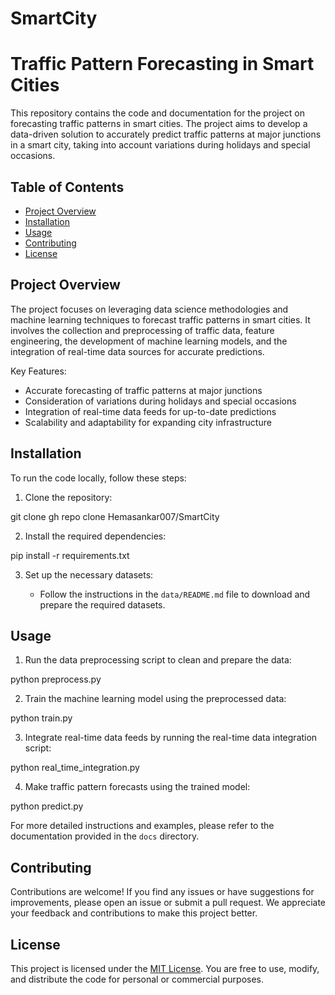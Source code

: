 # SmartCity

# Traffic Pattern Forecasting in Smart Cities
This repository contains the code and documentation for the project on forecasting traffic patterns in smart cities. The project aims to develop a data-driven solution to accurately predict traffic patterns at major junctions in a smart city, taking into account variations during holidays and special occasions.

## Table of Contents

- [Project Overview](#project-overview)
- [Installation](#installation)
- [Usage](#usage)
- [Contributing](#contributing)
- [License](#license)

## Project Overview

The project focuses on leveraging data science methodologies and machine learning techniques to forecast traffic patterns in smart cities. It involves the collection and preprocessing of traffic data, feature engineering, the development of machine learning models, and the integration of real-time data sources for accurate predictions.

Key Features:

- Accurate forecasting of traffic patterns at major junctions
- Consideration of variations during holidays and special occasions
- Integration of real-time data feeds for up-to-date predictions
- Scalability and adaptability for expanding city infrastructure

## Installation

To run the code locally, follow these steps:

1. Clone the repository:

git clone gh repo clone Hemasankar007/SmartCity


2. Install the required dependencies:

pip install -r requirements.txt

3. Set up the necessary datasets:

   - Follow the instructions in the `data/README.md` file to download and prepare the required datasets.

## Usage

1. Run the data preprocessing script to clean and prepare the data:


python preprocess.py


2. Train the machine learning model using the preprocessed data:


python train.py


3. Integrate real-time data feeds by running the real-time data integration script:

python real_time_integration.py


4. Make traffic pattern forecasts using the trained model:


python predict.py


For more detailed instructions and examples, please refer to the documentation provided in the `docs` directory.

## Contributing

Contributions are welcome! If you find any issues or have suggestions for improvements, please open an issue or submit a pull request. We appreciate your feedback and contributions to make this project better.

## License

This project is licensed under the [MIT License](LICENSE). You are free to use, modify, and distribute the code for personal or commercial purposes.



 
